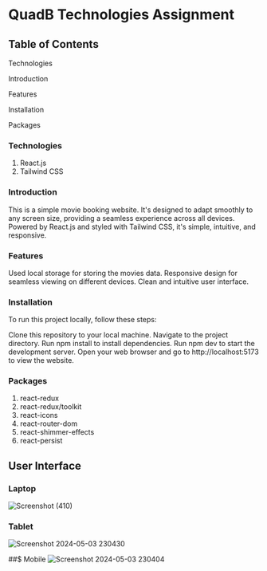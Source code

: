 # QuadB Technologies Assignment

## Table of Contents

Technologies

Introduction

Features

Installation

Packages

### Technologies

1. React.js
2. Tailwind CSS

### Introduction

This is a simple movie booking website. It's designed to adapt smoothly to any screen size, providing a seamless experience across all devices. Powered by React.js and styled with Tailwind CSS, it's simple, intuitive, and responsive.

### Features

Used local storage for storing the movies data.
Responsive design for seamless viewing on different devices.
Clean and intuitive user interface.

### Installation

To run this project locally, follow these steps:

Clone this repository to your local machine.
Navigate to the project directory.
Run npm install to install dependencies.
Run npm dev to start the development server.
Open your web browser and go to http://localhost:5173 to view the website.

### Packages

1. react-redux
2. react-redux/toolkit
3. react-icons
4. react-router-dom
5. react-shimmer-effects
6. react-persist

## User Interface

### Laptop
![Screenshot (410)](https://github.com/nkashyap01/QuadB-Technologies-Assignment/assets/121566993/d9fd3d27-9dd5-4667-99fa-0deb10c4468d)

### Tablet
![Screenshot 2024-05-03 230430](https://github.com/nkashyap01/QuadB-Technologies-Assignment/assets/121566993/d5820b04-d1f1-4bdc-8fce-6e68021c36bf)

##$ Mobile
![Screenshot 2024-05-03 230404](https://github.com/nkashyap01/QuadB-Technologies-Assignment/assets/121566993/1d207153-c1d1-442b-8886-f3042f14b673)

